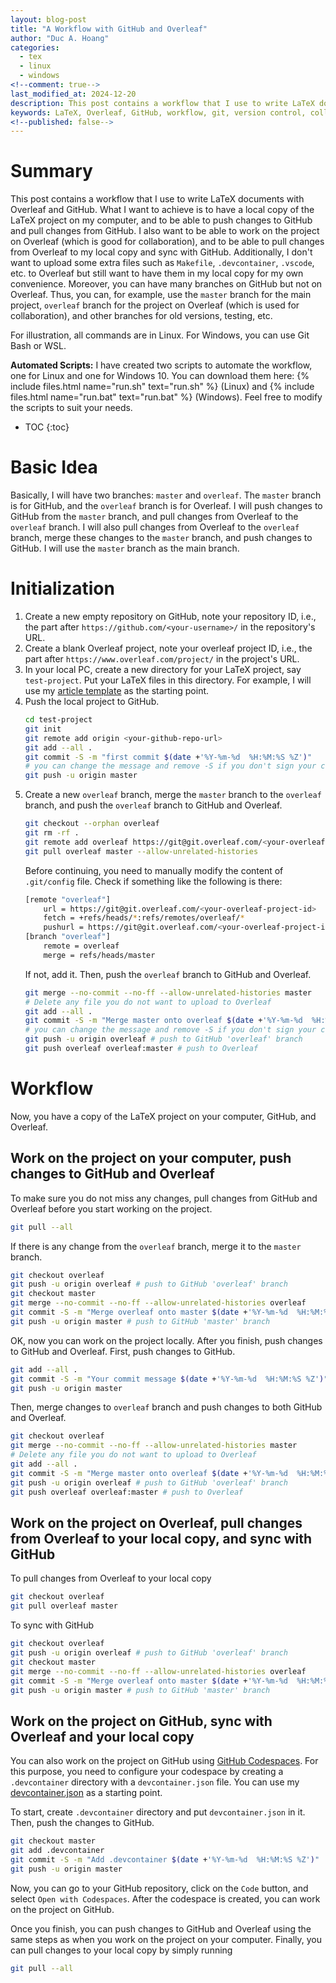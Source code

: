 ```yaml
---
layout: blog-post
title: "A Workflow with GitHub and Overleaf"
author: "Duc A. Hoang"
categories:
  - tex
  - linux
  - windows
<!--comment: true-->
last_modified_at: 2024-12-20
description: This post contains a workflow that I use to write LaTeX documents with Overleaf and GitHub.
keywords: LaTeX, Overleaf, GitHub, workflow, git, version control, collaboration, Duc A. Hoang
<!--published: false-->
---
```


<div class="alert alert-info" markdown="1">
<h1 class="alert-heading">Summary</h1>

This post contains a workflow that I use to write LaTeX documents with Overleaf and GitHub. What I want to achieve is to have a local copy of the LaTeX project on my computer, and to be able to push changes to GitHub and pull changes from GitHub. I also want to be able to work on the project on Overleaf (which is good for collaboration), and to be able to pull changes from Overleaf to my local copy and sync with GitHub. Additionally, I don't want to upload some extra files such as `Makefile`, `.devcontainer`, `.vscode`, etc. to Overleaf but still want to have them in my local copy for my own convenience. Moreover, you can have many branches on GitHub but not on Overleaf. Thus, you can, for example, use the `master` branch for the main project, `overleaf` branch for the project on Overleaf (which is used for collaboration), and other branches for old versions, testing, etc.

For illustration, all commands are in Linux. For Windows, you can use Git Bash or WSL.

**Automated Scripts:** I have created two scripts to automate the workflow, one for Linux and one for Windows 10. You can download them here: {% include files.html name="run.sh" text="run.sh" %} (Linux) and {% include files.html name="run.bat" text="run.bat" %} (Windows). Feel free to modify the scripts to suit your needs.

* TOC
{:toc}
</div>

# Basic Idea

Basically, I will have two branches: `master` and `overleaf`. The `master` branch is for GitHub, and the `overleaf` branch is for Overleaf. I will push changes to GitHub from the `master` branch, and pull changes from Overleaf to the `overleaf` branch. I will also pull changes from Overleaf to the `overleaf` branch, merge these changes to the `master` branch, and push changes to GitHub. I will use the `master` branch as the main branch.

# Initialization

1. Create a new empty repository on GitHub, note your repository ID, i.e., the part after `https://github.com/<your-username>/` in the repository's URL.
2. Create a blank Overleaf project, note your overleaf project ID, i.e., the part after `https://www.overleaf.com/project/` in the project's URL.
3. In your local PC, create a new directory for your LaTeX project, say `test-project`. Put your LaTeX files in this directory. For example, I will use my [article template](https://github.com/hoanganhduc/TeX-Templates/tree/master/A%20Simple%20Article%20Template) as the starting point.
4. Push the local project to GitHub. 
   ```bash
   cd test-project
   git init
   git remote add origin <your-github-repo-url>
   git add --all .
   git commit -S -m "first commit $(date +'%Y-%m-%d  %H:%M:%S %Z')" 
   # you can change the message and remove -S if you don't sign your commits
   git push -u origin master
   ```
5. Create a new `overleaf` branch, merge the `master` branch to the `overleaf` branch, and push the `overleaf` branch to GitHub and Overleaf.
   ```bash
   git checkout --orphan overleaf
   git rm -rf .
   git remote add overleaf https://git@git.overleaf.com/<your-overleaf-project-id>
   git pull overleaf master --allow-unrelated-histories
   ```
   Before continuing, you need to manually modify the content of `.git/config` file. Check if something like the following is there:
   ```bash
   [remote "overleaf"]
       url = https://git@git.overleaf.com/<your-overleaf-project-id>
	   fetch = +refs/heads/*:refs/remotes/overleaf/*
	   pushurl = https://git@git.overleaf.com/<your-overleaf-project-id>
   [branch "overleaf"]
       remote = overleaf
	   merge = refs/heads/master
   ```
   If not, add it. Then, push the `overleaf` branch to GitHub and Overleaf.
   ```bash
   git merge --no-commit --no-ff --allow-unrelated-histories master
   # Delete any file you do not want to upload to Overleaf
   git add --all .
   git commit -S -m "Merge master onto overleaf $(date +'%Y-%m-%d  %H:%M:%S %Z')" 
   # you can change the message and remove -S if you don't sign your commits
   git push -u origin overleaf # push to GitHub 'overleaf' branch
   git push overleaf overleaf:master # push to Overleaf
   ```

# Workflow

Now, you have a copy of the LaTeX project on your computer, GitHub, and Overleaf. 

## Work on the project on your computer, push changes to GitHub and Overleaf

To make sure you do not miss any changes, pull changes from GitHub and Overleaf before you start working on the project.
```bash
git pull --all
```

If there is any change from the `overleaf` branch, merge it to the `master` branch.
```bash
git checkout overleaf
git push -u origin overleaf # push to GitHub 'overleaf' branch
git checkout master
git merge --no-commit --no-ff --allow-unrelated-histories overleaf
git commit -S -m "Merge overleaf onto master $(date +'%Y-%m-%d  %H:%M:%S %Z')"
git push -u origin master # push to GitHub 'master' branch
```

OK, now you can work on the project locally. After you finish, push changes to GitHub and Overleaf.
First, push changes to GitHub.
```bash
git add --all .
git commit -S -m "Your commit message $(date +'%Y-%m-%d  %H:%M:%S %Z')"
git push -u origin master
```

Then, merge changes to `overleaf` branch and push changes to both GitHub and Overleaf.
```bash
git checkout overleaf
git merge --no-commit --no-ff --allow-unrelated-histories master
# Delete any file you do not want to upload to Overleaf
git add --all .
git commit -S -m "Merge master onto overleaf $(date +'%Y-%m-%d  %H:%M:%S %Z')"
git push -u origin overleaf # push to GitHub 'overleaf' branch
git push overleaf overleaf:master # push to Overleaf
```

## Work on the project on Overleaf, pull changes from Overleaf to your local copy, and sync with GitHub

To pull changes from Overleaf to your local copy
```bash
git checkout overleaf
git pull overleaf master
```

To sync with GitHub
```bash
git checkout overleaf
git push -u origin overleaf # push to GitHub 'overleaf' branch
git checkout master
git merge --no-commit --no-ff --allow-unrelated-histories overleaf
git commit -S -m "Merge overleaf onto master $(date +'%Y-%m-%d  %H:%M:%S %Z')"
git push -u origin master # push to GitHub 'master' branch
```

## Work on the project on GitHub, sync with Overleaf and your local copy

You can also work on the project on GitHub using [GitHub Codespaces](https://docs.github.com/en/codespaces/overview). For this purpose, you need to configure your codespace by creating a `.devcontainer` directory with a `devcontainer.json` file. You can use my [devcontainer.json](https://hoanganhduc.github.io/tex/devcontainer.json) as a starting point. 

To start, create `.devcontainer` directory and put `devcontainer.json` in it. Then, push the changes to GitHub.
```bash
git checkout master
git add .devcontainer
git commit -S -m "Add .devcontainer $(date +'%Y-%m-%d  %H:%M:%S %Z')"
git push -u origin master
```

Now, you can go to your GitHub repository, click on the `Code` button, and select `Open with Codespaces`. After the codespace is created, you can work on the project on GitHub. 

Once you finish, you can push changes to GitHub and Overleaf using the same steps as when you work on the project on your computer.
Finally, you can pull changes to your local copy by simply running
```bash
git pull --all
```